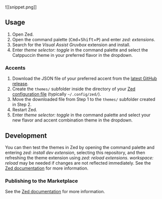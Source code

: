 ![[snippet.png]]
## Usage

1. Open Zed.
2. Open the command palette (<kbd>Cmd</kbd>+<kbd>Shift</kbd>+<kbd>P</kbd>) and enter _zed: extensions_.
3. Search for the _Visual Assist Gruvbox_ extension and install.
4. Enter _theme selector: toggle_ in the command palette and select the Catppuccin theme in your preferred flavor in the dropdown.

### Accents

1. Download the JSON file of your preferred accent from the [latest GitHub release](https://github.com/mbwmm6/Visual-Assist-Gruvbox-Zed/releases/latest).
2. Create the `themes/` subfolder inside the directory of your [Zed configuration file](https://zed.dev/docs/configuring-zed#settings-files) (typically `~/.config/zed/`).
3. Move the downloaded file from Step 1 to the `themes/` subfolder created in Step 2.
4. Restart Zed.
5. Enter _theme selector: toggle_ in the command palette and select your new flavor and accent combination theme in the dropdown.

## Development

You can then test the themes in Zed by opening the command palette and entering _zed: install dev extension_, selecting this repository, and then refreshing the theme extension using _zed: reload extensions_. _workspace: reload_ may be needed if changes are not reflected immediately. See the [Zed documentation](https://zed.dev/docs/extensions/developing-extensions) for more information.

### Publishing to the Marketplace

See the [Zed documentation](https://zed.dev/docs/extensions/developing-extensions#updating-an-extension) for more information.